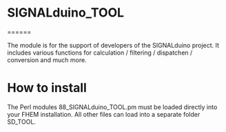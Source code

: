 # SIGNALduino_TOOL
======

The module is for the support of developers of the SIGNALduino project. It includes various functions for calculation / filtering / dispatchen / conversion and much more.

How to install
======
The Perl modules 88_SIGNALduino_TOOL.pm must be loaded directly into your FHEM installation.
All other files can load into a separate folder SD_TOOL.